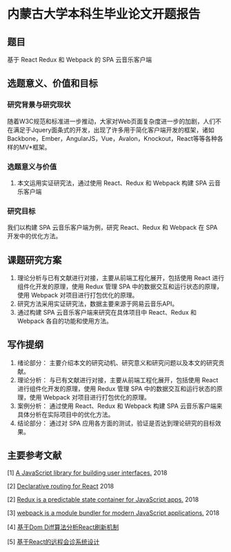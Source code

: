 # 内蒙古大学本科生毕业论文开题报告

## 题目

基于 React Redux 和 Webpack 的 SPA 云音乐客户端

## 选题意义、价值和目标

### 研究背景与研究现状

随着W3C规范和标准进一步推动，大家对Web页面复杂度进一步的加剧，人们不在满足于Jquery面条式的开发，出现了许多用于简化客户端开发的框架，诸如Backbone，Ember，AngularJS，Vue，Avalon，Knockout，React等等各种各样的MV*框架。

### 选题意义与价值

1. 本文运用实证研究法，通过使用 React、Redux 和 Webpack 构建 SPA 云音乐客户端

### 研究目标

我们以构建 SPA 云音乐客户端为例，研究 React、Redux 和 Webpack 在 SPA 开发中的优化方法。

## 课题研究方案

1. 理论分析与已有文献进行对接，主要从前端工程化展开，包括使用 React 进行组件化开发的原理，使用 Redux 管理 SPA 中的数据交互和运行状态的原理，使用 Webpack 对项目进行打包优化的原理。
1. 研究方法采用实证研究法，数据主要来源于网易云音乐API。
1. 通过构建 SPA 云音乐客户端来研究在具体项目中 React、Redux 和 Webpack 各自的功能和使用方法。

## 写作提纲

1. 绪论部分： 主要介绍本文的研究动机、研究意义和研究问题以及本文的研究贡献。
1. 理论分析： 与已有文献进行对接，主要从前端工程化展开，包括使用 React 进行组件化开发的原理，使用 Redux 管理 SPA 中的数据交互和运行状态的原理，使用 Webpack 对项目进行打包优化的原理。
1. 案例分析： 通过使用 React、Redux 和 Webpack 构建 SPA 云音乐客户端来具体分析在实际项目中的优化方法。
1. 结论部分： 通过对 SPA 应用各方面的测试，验证是否达到理论研究的目标效果。

## 主要参考文献

[1] [A JavaScript library for building user interfaces.](https://reactjs.org/) 2018

[2] [Declarative routing for React](https://reacttraining.com/react-router/) 2018

[2] [Redux is a predictable state container for JavaScript apps.](http://redux.js.org/) 2018

[3] [webpack is a module bundler for modern JavaScript applications.](https://webpack.js.org/) 2018

[4] [基于Dom Diff算法分析React刷新机制](http://www.cnki.com.cn/Article/CJFDTOTAL-DNZS201718033.htm)

[5] [基于React的远程会诊系统设计](http://www.cnki.com.cn/Article/CJFDTOTAL-XXDL201722043.htm)
